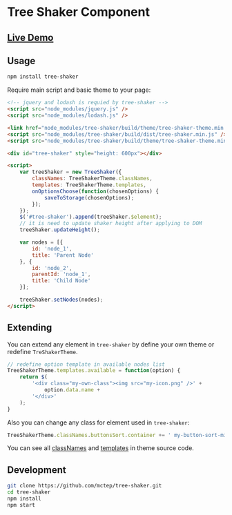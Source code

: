 # Tree Shaker Component

## [Live Demo](https://mctep.github.io/tree-shaker/)

## Usage

```sh
npm install tree-shaker
```

Require main script and basic theme to your page:

```html
<!-- jquery and lodash is requied by tree-shaker -->
<script src="node_modules/jquery.js" />
<script src="node_modules/lodash.js" />

<link href="node_modules/tree-shaker/build/theme/tree-shaker-theme.min.css" rel="stylesheet" />
<script src="node_modules/tree-shaker/build/dist/tree-shaker.min.js" />
<script src="node_modules/tree-shaker/build/theme/tree-shaker-theme.min.js" />

<div id="tree-shaker" style="height: 600px"></div>

<script>
	var treeShaker = new TreeShaker({
		classNames: TreeShakerTheme.classNames,
		templates: TreeShakerTheme.templates,
		onOptionsChoose(function(chosenOptions) {
			saveToStorage(chosenOptions);
		});
	});
	$('#tree-shaker').append(treeShaker.$element);
	// it is need to update shaker height after applying to DOM
	treeShaker.updateHeight();

	var nodes = [{
		id: 'node_1',
		title: 'Parent Node'
	}, {
		id: 'node_2',
		parentId: 'node_1',
		title: 'Child Node'
	}];

	treeShaker.setNodes(nodes);
</script>
```

## Extending

You can extend any element in `tree-shaker` by define your own theme or redefine `TreShakerTheme`.

```js
// redefine option template in available nodes list
TreeShakerTheme.templates.available = function(option) {
	return $(
		'<div class="my-own-class"><img src="my-icon.png" />' +
			option.data.name +
		'</div>'
	);
}
```

Also you can change any class for element used in `tree-shaker`:

```js
TreeShakerTheme.classNames.buttonsSort.container += ' my-button-sort-mix';
```

You can see all [classNames](https://github.com/mctep/tree-shaker/blob/master/src/tree-shaker-theme/styles/index.js) and [templates](https://github.com/mctep/tree-shaker/blob/master/src/tree-shaker-theme/index.js) in theme source code.

## Development

```bash
git clone https://github.com/mctep/tree-shaker.git
cd tree-shaker
npm install
npm start
```
